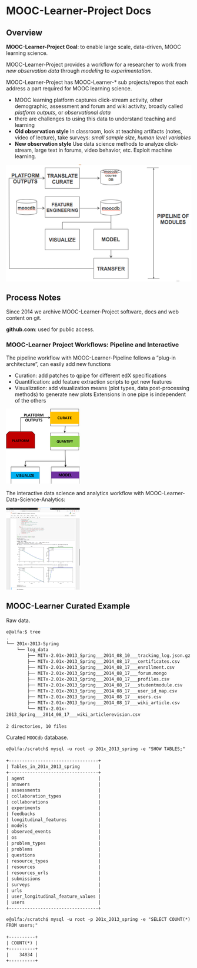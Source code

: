 # MOOC-Learner-Project Docs

## Overview

__MOOC-Learner-Project Goal__: to enable large scale, data-driven, MOOC learning science. 

MOOC-Learner-Project provides a workflow for a researcher to work from _new observation data_ through _modeling_ to _experimentation_.

MOOC-Learner-Project has MOOC-Learner-* sub projects/repos that each address a part required for MOOC learning science.

 - MOOC learning platform captures click-stream activity, other demographic, assessment and forum and wiki activity, broadly called *platform outputs*, or *observational data*
 - there are challenges to using this data to understand teaching and learning
  - __Old observation style__  In classroom, look at teaching artifacts (notes, video of lecture), take surveys: _small sample size_, _human level variables_
  - __New observation style__ Use data science methods to analyze click-stream, large text in forums, video behavior, etc. Exploit machine learning.

![alt text](Images/HL-workflow.png "MOOCdb High Level Work Flow")

## Process Notes

Since 2014 we archive MOOC-Learner-Project software, docs and web content on git.

__github.com__: used for public access.

### MOOC-Learner Project Workflows: Pipeline and Interactive

The pipeline workflow with MOOC-Learner-Pipeline follows a ”plug-in architecture”, can easily add new functions
- Curation: add patches to qpipe for different edX specifications
- Quantification: add feature extraction scripts to get new features
- Visualization: add visualization means (plot types, data post-processing methods) to generate new plots
Extensions in one pipe is independent of the others

<a href="https://github.com/MOOC-Learner-Project/MOOC-Learner-Docker"><img src="Images/mlp-pipeline.png" alt="MOOC-Learner Pipeline" width="200" /></a>

The interactive data science and analytics workflow with MOOC-Learner-Data-Science-Analytics:

<a href="https://github.com/MOOC-Learner-Project/MOOC-Learner-Data-Science-Analytics"><img src="Images/mlp-mldsa-ex.png" alt="MOOC-Learner Interactive" width="200" /></a>

## MOOC-Learner Curated Example

Raw data.
```
e@alfa:$ tree
.
└── 201x-2013-Spring
    └── log_data
        ├── MITx-2.01x-2013_Spring___2014_08_10___tracking_log.json.gz
        ├── MITx-2.01x-2013_Spring___2014_08_17___certificates.csv
        ├── MITx-2.01x-2013_Spring___2014_08_17___enrollment.csv
        ├── MITx-2.01x-2013_Spring___2014_08_17___forum.mongo
        ├── MITx-2.01x-2013_Spring___2014_08_17___profiles.csv
        ├── MITx-2.01x-2013_Spring___2014_08_17___studentmodule.csv
        ├── MITx-2.01x-2013_Spring___2014_08_17___user_id_map.csv
        ├── MITx-2.01x-2013_Spring___2014_08_17___users.csv
        ├── MITx-2.01x-2013_Spring___2014_08_17___wiki_article.csv
        └── MITx-2.01x-2013_Spring___2014_08_17___wiki_articlerevision.csv

2 directories, 10 files
```

Curated `MOOCdb` database.
```
e@alfa:/scratch$ mysql -u root -p 201x_2013_spring -e "SHOW TABLES;"

+----------------------------------+
| Tables_in_201x_2013_spring       |
+----------------------------------+
| agent                            |
| answers                          |
| assessments                      |
| collaboration_types              |
| collaborations                   |
| experiments                      |
| feedbacks                        |
| longitudinal_features            |
| models                           |
| observed_events                  |
| os                               |
| problem_types                    |
| problems                         |
| questions                        |
| resource_types                   |
| resources                        |
| resources_urls                   |
| submissions                      |
| surveys                          |
| urls                             |
| user_longitudinal_feature_values |
| users                            |
+----------------------------------+
```

```
e@alfa:/scratch$ mysql -u root -p 201x_2013_spring -e "SELECT COUNT(*) FROM users;"

+----------+
| COUNT(*) |
+----------+
|    34834 |
+----------+
```
